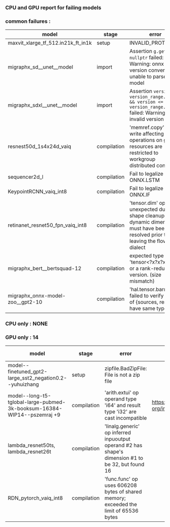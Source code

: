 ### CPU and GPU report for failing models

### common failures : 

| model | stage | error | issue no | 
|---|---|---|---|
|maxvit_xlarge_tf_512.in21k_ft_in1k|setup|INVALID_PROTOBUF||
|migraphx_sd__unet__model|import|Assertion `g.get() != nullptr` failed: Warning: onnx version converter is unable to parse input model||
|migraphx_sdxl__unet__model|import| Assertion `version >= version_range.first && version <= version_range.second` failed: Warning: invalid version||
|resnest50d_1s4x24d_vaiq | compilation |'memref.copy' op write affecting operations on global resources are restricted to workgroup distributed contexts | https://github.com/iree-org/iree/issues/19760 |
|sequencer2d_l|compilation| Fail to legalize : ONNX.LSTM||
|KeypointRCNN_vaiq_int8|compilation| Fail to legalize : ONNX.IF||
|retinanet_resnet50_fpn_vaiq_int8|compilation| 'tensor.dim' op unexpected during shape cleanup; dynamic dimensions must have been resolved prior to leaving the flow dialect||
|migraphx_bert__bertsquad-12|compilation|expected type to be 'tensor<?x?x?xf32>' or a rank-reduced version. (size mismatch)||
|migraphx_onnx-model-zoo__gpt2-10|compilation|'hal.tensor.barrier' op failed to verify that all of {sources, results} have same type||

### CPU only : NONE

### GPU only : 14

| model | stage | error | issue no | CPU status|
|---|---|---|---|---|
|model--finetuned_gpt2-large_sst2_negation0.2--yuhuizhang|setup|zipfile.BadZipFile: File is not a zip file|| PASS|
|model--long-t5-tglobal-large-pubmed-3k-booksum-16384-WIP14--pszemraj +9|compilation|'arith.extui' op operand type 'i64' and result type 'i32' are cast incompatible | https://github.com/iree-org/iree/issues/19179|| PASS|
|lambda_resnet50ts, lambda_resnet26t|compilation|'linalg.generic' op inferred inpuoutput operand #2 has shape's dimension #1 to be 32, but found 16||PASS|
|RDN_pytorch_vaiq_int8|compilation|'func.func' op uses 606208 bytes of shared memory; exceeded the limit of 65536 bytes||Numerics|
